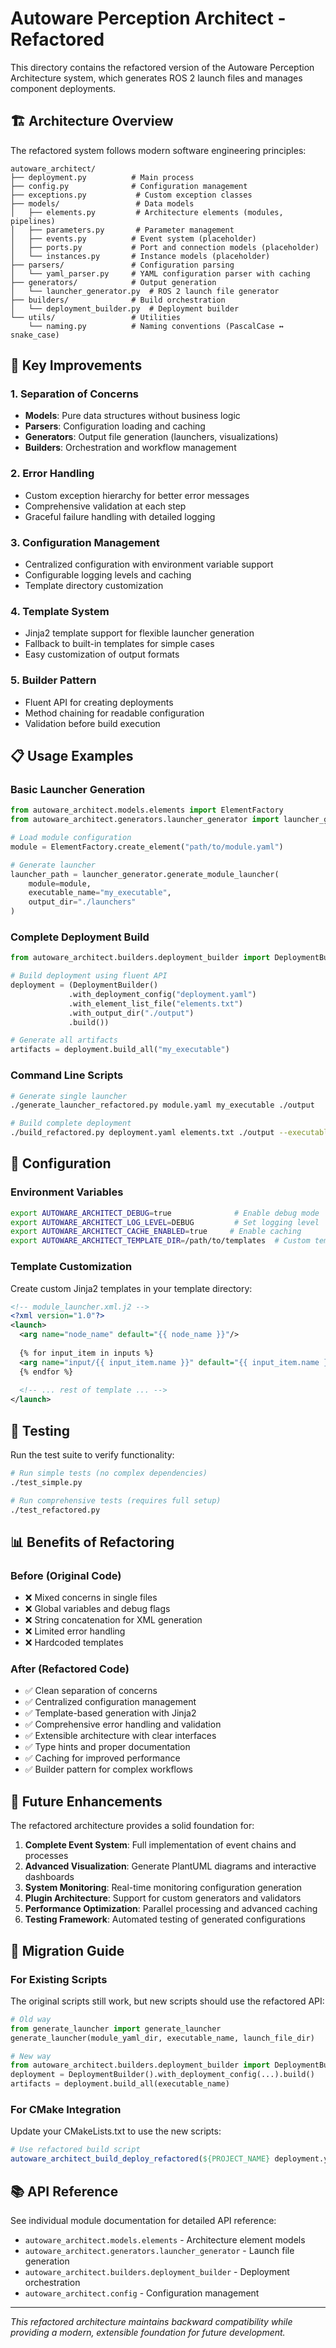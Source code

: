 # Autoware Perception Architect - Refactored

This directory contains the refactored version of the Autoware Perception Architecture system, which generates ROS 2 launch files and manages component deployments.

## 🏗️ Architecture Overview

The refactored system follows modern software engineering principles:

```
autoware_architect/
├── deployment.py          # Main process
├── config.py              # Configuration management
├── exceptions.py           # Custom exception classes
├── models/                 # Data models
│   ├── elements.py         # Architecture elements (modules, pipelines)
│   ├── parameters.py       # Parameter management
│   ├── events.py          # Event system (placeholder)
│   ├── ports.py           # Port and connection models (placeholder)
│   └── instances.py       # Instance models (placeholder)
├── parsers/               # Configuration parsing
│   └── yaml_parser.py     # YAML configuration parser with caching
├── generators/            # Output generation
│   └── launcher_generator.py  # ROS 2 launch file generator
├── builders/              # Build orchestration
│   └── deployment_builder.py  # Deployment builder
└── utils/                 # Utilities
    └── naming.py          # Naming conventions (PascalCase ↔ snake_case)
```

## 🚀 Key Improvements

### 1. **Separation of Concerns**
- **Models**: Pure data structures without business logic
- **Parsers**: Configuration loading and caching
- **Generators**: Output file generation (launchers, visualizations)
- **Builders**: Orchestration and workflow management

### 2. **Error Handling**
- Custom exception hierarchy for better error messages
- Comprehensive validation at each step
- Graceful failure handling with detailed logging

### 3. **Configuration Management**
- Centralized configuration with environment variable support
- Configurable logging levels and caching
- Template directory customization

### 4. **Template System**
- Jinja2 template support for flexible launcher generation
- Fallback to built-in templates for simple cases
- Easy customization of output formats

### 5. **Builder Pattern**
- Fluent API for creating deployments
- Method chaining for readable configuration
- Validation before build execution

## 📋 Usage Examples

### Basic Launcher Generation

```python
from autoware_architect.models.elements import ElementFactory
from autoware_architect.generators.launcher_generator import launcher_generator

# Load module configuration
module = ElementFactory.create_element("path/to/module.yaml")

# Generate launcher
launcher_path = launcher_generator.generate_module_launcher(
    module=module,
    executable_name="my_executable", 
    output_dir="./launchers"
)
```

### Complete Deployment Build

```python
from autoware_architect.builders.deployment_builder import DeploymentBuilder

# Build deployment using fluent API
deployment = (DeploymentBuilder()
             .with_deployment_config("deployment.yaml")
             .with_element_list_file("elements.txt")
             .with_output_dir("./output")
             .build())

# Generate all artifacts
artifacts = deployment.build_all("my_executable")
```

### Command Line Scripts

```bash
# Generate single launcher
./generate_launcher_refactored.py module.yaml my_executable ./output

# Build complete deployment
./build_refactored.py deployment.yaml elements.txt ./output --executable my_executable --debug
```

## 🔧 Configuration

### Environment Variables

```bash
export AUTOWARE_ARCHITECT_DEBUG=true              # Enable debug mode
export AUTOWARE_ARCHITECT_LOG_LEVEL=DEBUG         # Set logging level
export AUTOWARE_ARCHITECT_CACHE_ENABLED=true     # Enable caching
export AUTOWARE_ARCHITECT_TEMPLATE_DIR=/path/to/templates  # Custom templates
```

### Template Customization

Create custom Jinja2 templates in your template directory:

```xml
<!-- module_launcher.xml.j2 -->
<?xml version="1.0"?>
<launch>
  <arg name="node_name" default="{{ node_name }}"/>
  
  {% for input_item in inputs %}
  <arg name="input/{{ input_item.name }}" default="{{ input_item.name }}"/>
  {% endfor %}
  
  <!-- ... rest of template ... -->
</launch>
```

## 🧪 Testing

Run the test suite to verify functionality:

```bash
# Run simple tests (no complex dependencies)
./test_simple.py

# Run comprehensive tests (requires full setup)
./test_refactored.py
```

## 📊 Benefits of Refactoring

### Before (Original Code)
- ❌ Mixed concerns in single files
- ❌ Global variables and debug flags
- ❌ String concatenation for XML generation
- ❌ Limited error handling
- ❌ Hardcoded templates

### After (Refactored Code)
- ✅ Clean separation of concerns
- ✅ Centralized configuration management
- ✅ Template-based generation with Jinja2
- ✅ Comprehensive error handling and validation
- ✅ Extensible architecture with clear interfaces
- ✅ Type hints and proper documentation
- ✅ Caching for improved performance
- ✅ Builder pattern for complex workflows

## 🔮 Future Enhancements

The refactored architecture provides a solid foundation for:

1. **Complete Event System**: Full implementation of event chains and processes
2. **Advanced Visualization**: Generate PlantUML diagrams and interactive dashboards
3. **System Monitoring**: Real-time monitoring configuration generation
4. **Plugin Architecture**: Support for custom generators and validators
5. **Performance Optimization**: Parallel processing and advanced caching
6. **Testing Framework**: Automated testing of generated configurations

## 🔄 Migration Guide

### For Existing Scripts

The original scripts still work, but new scripts should use the refactored API:

```python
# Old way
from generate_launcher import generate_launcher
generate_launcher(module_yaml_dir, executable_name, launch_file_dir)

# New way
from autoware_architect.builders.deployment_builder import DeploymentBuilder
deployment = DeploymentBuilder().with_deployment_config(...).build()
artifacts = deployment.build_all(executable_name)
```

### For CMake Integration

Update your CMakeLists.txt to use the new scripts:

```cmake
# Use refactored build script
autoware_architect_build_deploy_refactored(${PROJECT_NAME} deployment.yaml)
```

## 📚 API Reference

See individual module documentation for detailed API reference:

- `autoware_architect.models.elements` - Architecture element models
- `autoware_architect.generators.launcher_generator` - Launch file generation
- `autoware_architect.builders.deployment_builder` - Deployment orchestration
- `autoware_architect.config` - Configuration management

---

*This refactored architecture maintains backward compatibility while providing a modern, extensible foundation for future development.*
